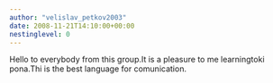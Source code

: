 ```yaml
---
author: "velislav_petkov2003"
date: 2008-11-21T14:10:00+00:00
nestinglevel: 0
---
```

Hello to everybody from this group.It is a pleasure to me learningtoki pona.Thi is the best language for comunication.